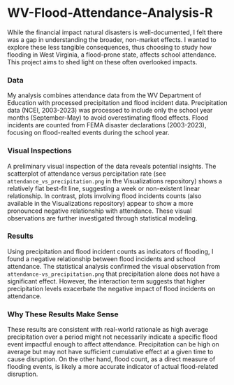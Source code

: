 # WV-Flood-Attendance-Analysis-R

While the financial impact natural disasters is well-documented, I felt there was a gap in understanding the broader, non-market effects. I wanted to explore these less tangible consequences, thus choosing to study how flooding in West Virginia, a flood-prone state, affects school attendance. This project aims to shed light on these often overlooked impacts.

### Data

My analysis combines attendance data from the WV Department of Education with processed precipitation and flood incident data. Precipitation data (NCEI, 2003-2023) was processed to include only the school year months (September-May) to avoid overestimating flood effects. Flood incidents are counted from FEMA disaster declarations (2003-2023), focusing on flood-realted events during the school year.

### Visual Inspections

A preliminary visual inspection of the data reveals potential insights. The scatterplot of attendance versus percipitation rate (see `attendance_vs_precipitation.png` in the Visualizations repository) shows a relatively flat best-fit line, suggesting a week or non-existent linear relationship. In contrast, plots involving flood incidents counts (also available in the Visualizations repository) appear to show a more pronounced negative relationship with attendance. These visual observations are further investigated through statistical modeling.

### Results

Using precipitation and flood incident counts as indicators of flooding, I found a negative relationship between flood incidents and school attendance. The statistical analysis confirmed the visual observation from `attendance-vs_precipitation.png` that precipitation alone does not have a significant effect. However, the interaction term suggests that higher precipitation levels exacerbate the negative impact of flood incidents on attendance. 

### Why These Results Make Sense

These results are consistent with real-world rationale as high average precipitation over a period might not necessarily indicate a specific flood event impactful enough to affect attendance. Precipitation can be high on average but may not have sufficient cumulative effect at a given time to cause disruption. On the other hand, flood count, as a direct measure of flooding events, is likely a more accurate indicator of actual flood-related disruption.  
